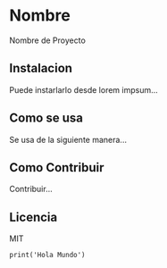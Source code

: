 # Nombre
Nombre de Proyecto

## Instalacion
Puede instarlarlo desde lorem impsum...

## Como se usa
Se usa de la siguiente manera...

## Como Contribuir
Contribuir...

## Licencia
MIT

```print('Hola Mundo')```

